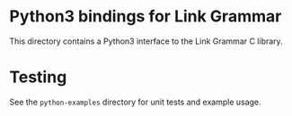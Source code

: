 # Python3 bindings for Link Grammar

This directory contains a Python3 interface to the Link Grammar
C library.

Testing
=======
See the `python-examples` directory for unit tests and example usage.
